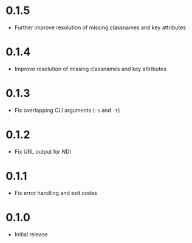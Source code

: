 # 0.1.5

- Further improve resolution of missing classnames and key attributes

# 0.1.4

- Improve resolution of missing classnames and key attributes

# 0.1.3

- Fix overlapping CLI arguments (`-s` and `-t`)

# 0.1.2

- Fix URL output for NDI

# 0.1.1

- Fix error handling and exit codes

# 0.1.0

- Initial release
